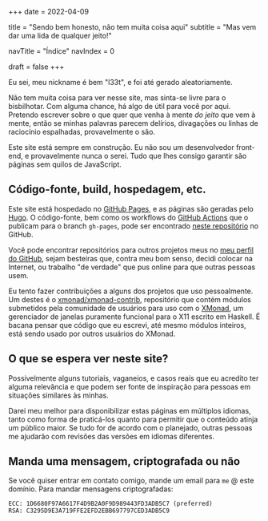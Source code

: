 +++
date  = 2022-04-09

title    = "Sendo bem honesto, não tem muita coisa aqui"
subtitle = "Mas vem dar uma lida de qualquer jeito!"

navTitle = "Índice"
navIndex = 0

draft = false
+++

Eu sei, meu nickname é bem "l33t", e foi até gerado aleatoriamente.

Não tem muita coisa para ver nesse site, mas sinta-se livre para o bisbilhotar.
Com alguma chance, há algo de útil para você por aqui. Pretendo escrever sobre o
que quer que venha à mente _do jeito_ que vem à mente, então se minhas palavras
parecem delírios, divagações ou linhas de raciocínio espalhadas, provavelmente o
são.

Este site está sempre em construção. Eu não sou um desenvolvedor front-end, e
provavelmente nunca o serei. Tudo que lhes consigo garantir são páginas sem
quilos de JavaScript.

## Código-fonte, build, hospedagem, etc.

Este site está hospedado no [GitHub Pages][gh-pages], e as páginas são geradas
pelo [Hugo][gohugo]. O código-fonte, bem como os workflows do [GitHub
Actions][gh-actions] que o publicam para o branch `gh-pages`, pode ser
encontrado [neste repositório][gh-repo] no GitHub.

Você pode encontrar repositórios para outros projetos meus no [meu perfil do
GitHub][gh-profile], sejam besteiras que, contra meu bom senso, decidi colocar
na Internet, ou trabalho "de verdade" que pus online para que outras pessoas
usem.

Eu tento fazer contribuições a alguns dos projetos que uso pessoalmente. Um
destes é o [xmonad/xmonad-contrib][gh-xmonad-contrib], repositório que contém
módulos submetidos pela comunidade de usuários para uso com o
[XMonad][gh-xmonad], um gerenciador de janelas puramente funcional para o X11
escrito em Haskell. É bacana pensar que código que eu escrevi, até mesmo módulos
inteiros, está sendo usado por outros usuários do XMonad.

## O que se espera ver neste site?

Possivelmente alguns tutoriais, vaganeios, e casos reais que eu acredito ter
alguma relevância e que podem ser fonte de inspiração para pessoas em situações
similares às minhas.

Darei meu melhor para disponibilizar estas páginas em múltiplos idiomas, tanto
como forma de praticá-los quanto para permitir que o conteúdo atinja um público
maior. Se tudo for de acordo com o planejado, outras pessoas me ajudarão com
revisões das versões em idiomas diferentes.

## Manda uma mensagem, criptografada ou não

Se você quiser entrar em contato comigo, mande um email para `me` @ este
domínio. Para mandar mensagens criptografadas:

```
ECC: 1D6680F97A6617F4D9B2A0F9D989443FD3ADB5C7 (preferred)
RSA: C3295D9E3A719FFE2EFD2EBB697797CED3ADB5C9
```

[gh-xmonad-contrib]: https://github.com/xmonad/xmonad-contrib
[gh-xmonad]: https://github.com/xmonad/xmonad
[gh-profile]: https://github.com/d3adb5
[gh-actions]: https://github.com/actions
[gh-pages]: https://pages.github.com
[gh-repo]: https://github.com/d3adb5/website
[gohugo]: https://gohugo.io
